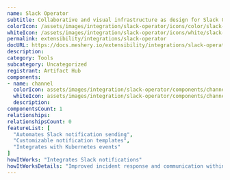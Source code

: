 ```yaml
---
name: Slack Operator
subtitle: Collaborative and visual infrastructure as design for Slack Operator
colorIcon: /assets/images/integration/slack-operator/icons/color/slack-operator-color.svg
whiteIcon: /assets/images/integration/slack-operator/icons/white/slack-operator-white.svg
permalink: extensibility/integrations/slack-operator
docURL: https://docs.meshery.io/extensibility/integrations/slack-operator
description: 
category: Tools
subcategory: Uncategorized
registrant: Artifact Hub
components: 
- name: channel
  colorIcon: assets/images/integration/slack-operator/components/channel/icons/color/channel-color.svg
  whiteIcon: assets/images/integration/slack-operator/components/channel/icons/white/channel-white.svg
  description: 
componentsCount: 1
relationships: 
relationshipsCount: 0
featureList: [
  "Automates Slack notification sending",
  "Customizable notification templates",
  "Integrates with Kubernetes events"
]
howItWorks: "Integrates Slack notifications"
howItWorksDetails: "Improved incident response and communication within Kubernetes"
---
```

